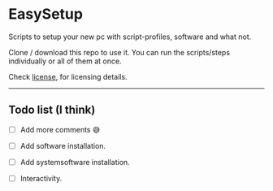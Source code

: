 # EasySetup
Scripts to setup your new pc with script-profiles, software and what not.

Clone / download this repo to use it. You can run the scripts/steps individually or all of them at once.

Check [license](License.md), for licensing details.

----------------------
## Todo list (I think)
- [ ] Add more comments :sweat_smile:
- [ ] Add software installation.
- [ ] Add systemsoftware installation.
- [ ] Interactivity.

